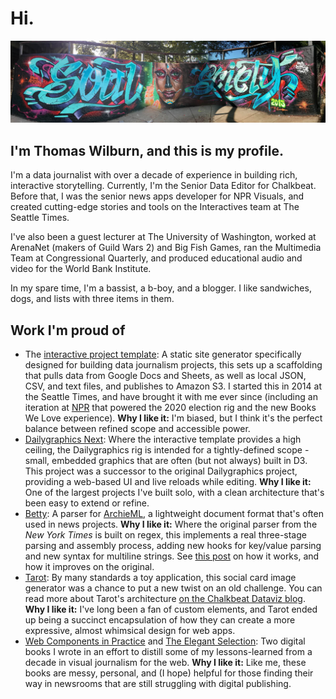 # Hi.

![banner](soul_society.jpg)

## I'm Thomas Wilburn, and this is my profile.

I'm a data journalist with over a decade of experience in building rich, interactive storytelling. Currently, I'm the Senior Data Editor for Chalkbeat. Before that, I was the senior news apps developer for NPR Visuals, and created cutting-edge stories and tools on the Interactives team at The Seattle Times.

I've also been a guest lecturer at The University of Washington, worked at ArenaNet (makers of Guild Wars 2) and Big Fish Games, ran the Multimedia Team at Congressional Quarterly, and produced educational audio and video for the World Bank Institute.

In my spare time, I'm a bassist, a b-boy, and a blogger. I like sandwiches, dogs, and lists with three items in them. 

## Work I'm proud of

* The [interactive project template](https://github.com/chalkbeat/interactive-template): A static site generator specifically designed for building data journalism projects, this sets up a scaffolding that pulls data from Google Docs and Sheets, as well as local JSON, CSV, and text files, and publishes to Amazon S3. I started this in 2014 at the Seattle Times, and have brought it with me ever since (including an iteration at [NPR](https://github.com/nprapps/interactive-template) that powered the 2020 election rig and the new Books We Love experience). **Why I like it:** I'm biased, but I think it's the perfect balance between refined scope and accessible power.
* [Dailygraphics Next](https://github.com/nprapps/dailygraphics-next): Where the interactive template provides a high ceiling, the Dailygraphics rig is intended for a tightly-defined scope - small, embedded graphics that are often (but not always) built in D3. This project was a successor to the original Dailygraphics project, providing a web-based UI and live reloads while editing. **Why I like it:** One of the largest projects I've built solo, with a clean architecture that's been easy to extend or refine.
* [Betty](https://github.com/nprapps/betty): A parser for [ArchieML](http://archieml.com), a lightweight document format that's often used in news projects. **Why I like it:** Where the original parser from the *New York Times* is built on regex, this implements a real three-stage parsing and assembly process, adding new hooks for key/value parsing and new syntax for multiline strings. See [this post](https://www.milezero.org/index.php/tech/open_source/call_me_al.html) on how it works, and how it improves on the original.
* [Tarot](https://github.com/Chalkbeat/powertoys/tree/main/tarot): By many standards a toy application, this social card image generator was a chance to put a new twist on an old challenge. You can read more about Tarot's architecture [on the Chalkbeat Dataviz blog](https://dataviz.chalkbeat.org/2022/03/14/tarot-architecture.html). **Why I like it:** I've long been a fan of custom elements, and Tarot ended up being a succinct encapsulation of how they can create a more expressive, almost whimsical design for web apps.
* [Web Components in Practice](https://thomaswilburn.github.io/wc-book) and [The Elegant Selection](https://thomaswilburn.github.io/viz-book/): Two digital books I wrote in an effort to distill some of my lessons-learned from a decade in visual journalism for the web. **Why I like it:** Like me, these books are messy, personal, and (I hope) helpful for those finding their way in newsrooms that are still struggling with digital publishing.

